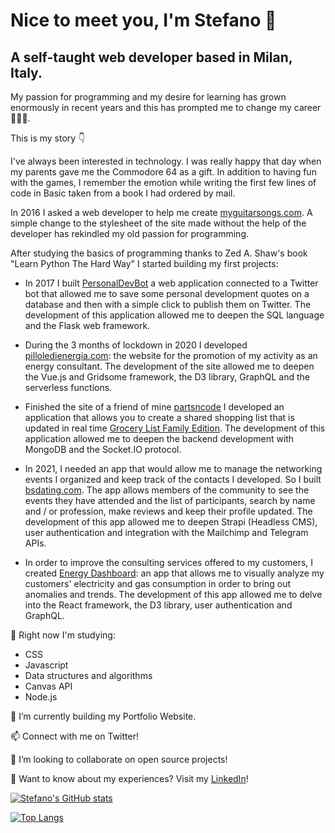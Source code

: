 <!--
**StefanoFrontini/StefanoFrontini** is a ✨ _special_ ✨ repository because its `README.md` (this file) appears on your GitHub profile.

Here are some ideas to get you started:

- 🔭 I’m currently working on ...
- 🌱 I’m currently learning ...
- 👯 I’m looking to collaborate on ...
- 🤔 I’m looking for help with ...
- 💬 Ask me about ...
- 📫 How to reach me: ...
- 😄 Pronouns: ...
- ⚡ Fun fact: ...
-->
# Nice to meet you, I'm Stefano 👋

## A self-taught web developer based in Milan, Italy. 

My passion for programming and my desire for learning has grown enormously in recent years and this has prompted me to change my career 🏃‍♂️✨. 

This is my story 👇

I've always been interested in technology. I was really happy that day when my parents gave me the Commodore 64 as a gift. In addition to having fun with the games, I remember the emotion while writing the first few lines of code in Basic taken from a book I had ordered by mail. 

In 2016 I asked a web developer to help me create [myguitarsongs.com](https://myguitarsongs.com/). A simple change to the stylesheet of the site made without the help of the developer has rekindled my old passion for programming. 

After studying the basics of programming thanks to Zed A. Shaw's book "Learn Python The Hard Way" I started building my first projects:

- In 2017 I built [PersonalDevBot](https://personal-dev-bot.herokuapp.com/) a web application connected to a Twitter bot that allowed me to save some personal development quotes on a database and then with a simple click to publish them on Twitter. The development of this application allowed me to deepen the SQL language and the Flask web framework.

- During the 3 months of lockdown in 2020 I developed [pilloledienergia.com](https://www.pilloledienergia.com/): the website for the promotion of my activity as an energy consultant. The development of the site allowed me to deepen the Vue.js and Gridsome framework, the D3 library, GraphQL and the serverless functions.

- Finished the site of a friend of mine [partsncode](https://partscode.netlify.app/) I developed an application that allows you to create a shared shopping list that is updated in real time [Grocery List Family Edition](https://listadellaspesa.herokuapp.com/). The development of this application allowed me to deepen the backend development with MongoDB and the Socket.IO protocol.

- In 2021, I needed an app that would allow me to manage the networking events I organized and keep track of the contacts I developed. So I built [bsdating.com](https://www.bsdating.com/). The app allows members of the community to see the events they have attended and the list of participants, search by name and / or profession, make reviews and keep their profile updated. The development of this app allowed me to deepen Strapi (Headless CMS), user authentication and integration with the Mailchimp and Telegram APIs.

- In order to improve the consulting services offered to my customers, I created [Energy Dashboard](https://energy-report.netlify.app/): an app that allows me to visually analyze my customers' electricity and gas consumption in order to bring out anomalies and trends. The development of this app allowed me to delve into the React framework, the D3 library, user authentication and GraphQL.

🌱 Right now I'm studying:
- CSS
- Javascript
- Data structures and algorithms
- Canvas API
- Node.js

🔭 I’m currently building my Portfolio Website.

📫 Connect with me on Twitter!

👯 I’m looking to collaborate on open source projects!

📄 Want to know about my experiences? Visit my [LinkedIn](https://www.linkedin.com/in/stefano-frontini/)!

[![Stefano's GitHub stats](https://github-readme-stats.vercel.app/api?username=StefanoFrontini&theme=gruvbox)](https://github.com/anuraghazra/github-readme-stats)

[![Top Langs](https://github-readme-stats.vercel.app/api/top-langs/?username=StefanoFrontini&theme=gruvbox)](https://github.com/anuraghazra/github-readme-stats)
